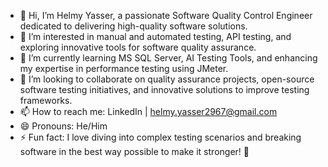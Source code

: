 - 👋 Hi, I’m Helmy Yasser, a passionate Software Quality Control Engineer dedicated to delivering high-quality software solutions.
- 👀 I’m interested in manual and automated testing, API testing, and exploring innovative tools for software quality assurance.
- 🌱 I’m currently learning MS SQL Server, AI Testing Tools, and enhancing my expertise in performance testing using JMeter.
- 💞️ I’m looking to collaborate on quality assurance projects, open-source software testing initiatives, and innovative solutions to improve testing frameworks.
- 📫 How to reach me: LinkedIn | helmy.yasser2967@gmail.com
- 😄 Pronouns: He/Him
- ⚡ Fun fact: I love diving into complex testing scenarios and breaking software in the best way possible to make it stronger! 🚀

<!--- HelmyYasser/HelmyYasser is a ✨ special ✨ repository because its `README.md`
